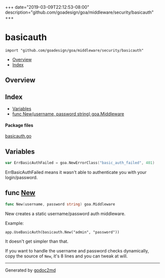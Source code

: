 +++
date="2019-03-09T22:12:53-08:00"
description="github.com/goadesign/goa/middleware/security/basicauth"
+++


# basicauth
`import "github.com/goadesign/goa/middleware/security/basicauth"`

* [Overview](#pkg-overview)
* [Index](#pkg-index)

## <a name="pkg-overview">Overview</a>



## <a name="pkg-index">Index</a>
* [Variables](#pkg-variables)
* [func New(username, password string) goa.Middleware](#New)


#### <a name="pkg-files">Package files</a>
[basicauth.go](/src/github.com/goadesign/goa/middleware/security/basicauth/basicauth.go) 



## <a name="pkg-variables">Variables</a>
``` go
var ErrBasicAuthFailed = goa.NewErrorClass("basic_auth_failed", 401)
```
ErrBasicAuthFailed means it wasn't able to authenticate you with your login/password.



## <a name="New">func</a> [New](/src/target/basicauth.go?s=559:609#L23)
``` go
func New(username, password string) goa.Middleware
```
New creates a static username/password auth middleware.

Example:


	app.UseBasicAuth(basicauth.New("admin", "password"))

It doesn't get simpler than that.

If you want to handle the username and password checks dynamically,
copy the source of `New`, it's 8 lines and you can tweak at will.








- - -
Generated by [godoc2md](http://godoc.org/github.com/davecheney/godoc2md)
